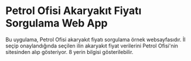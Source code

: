 
# Petrol Ofisi Akaryakıt Fiyatı Sorgulama Web App
Bu uygulama, Petrol Ofisi akaryakıt fiyatı sorgulama örnek websayfasıdır. 
İl seçip onaylandığında seçilen ilin akaryakıt fiyat verilerini Petrol Ofisi'nin sitesinden alıp gösteriyor. 8 yerin bilgisi gösterilebilir.
